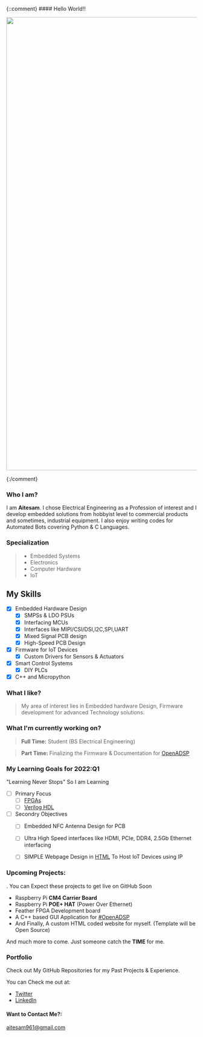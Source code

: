 {::comment} #### Hello World!!
<p align="center">
  <img width="1200" src="https://github.com/maitesam/maitesam/blob/main/m_aitesam961.png" alt="Material Bread logo">
</p>{:/comment}

### Who I am?
I am **Aitesam**. I chose Electrical Engineering as a  Profession of interest and I develop embedded solutions from hobbyist level to commercial products and sometimes, industrial equipment.
I also enjoy writing codes for Automated Bots covering Python & C Languages.


### Specialization
> - Embedded Systems
> - Electronics
> - Computer Hardware
> - IoT



## My Skills
* [x] Embedded Hardware Design
    * [x] SMPSs & LDO PSUs
    * [x] Interfacing MCUs
    * [x] Interfaces like MIPI/CSI/DSI,I2C,SPI,UART
    * [x] Mixed Signal PCB design
    * [x] High-Speed PCB Design
* [x] Firmware for IoT Devices
    * [x] Custom Drivers for Sensors & Actuators
* [x] Smart Control Systems
    * [x] DIY PLCs 
* [x] C++ and Micropython

### What I like?

> My area of interest lies in Embedded hardware Design, Firmware development for advanced Technology solutions.

### What I'm currently working on?
> **Full Time:** Student (BS Electrical Engineering)

> **Part Time:** Finalizing the Firmware & Documentation for [OpenADSP](https://github.com/maitesam/OpenADSP)

### My Learning Goals for 2022:Q1
"Learning Never Stops" 
So I am Learning 
* [ ] Primary Focus
     * [ ] [FPGAs](https://en.wikipedia.org/wiki/Field-programmable_gate_array)
     * [ ] [Verilog HDL](https://en.wikipedia.org/wiki/Verilog)
* [ ]  Secondry Objectives
     * [ ] Embedded NFC Antenna Design for PCB
     * [ ]  Ultra High Speed interfaces like HDMI, PCIe, DDR4, 2.5Gb Ethernet interfacing
     * [ ]  SIMPLE Webpage Design in [HTML](https://en.wikipedia.org/wiki/HTML) To Host IoT Devices using IP



### Upcoming Projects:
. You can Expect these projects to get live on GitHub Soon
- Raspberry Pi **CM4 Carrier Board**
- Raspberry Pi **POE+ HAT** (Power Over Ethernet)
- Feather FPGA Development board
- A C++ based GUI Application for [#OpenADSP](https://github.com/maitesam/OpenADSP)
- And Finally, A custom HTML coded website for myself. 
  (Template will be Open Source)


And much more to come. Just someone catch the **TIME** for me.


### Portfolio

Check out My GitHub Repositories for my Past Projects & Experience.

You can Check me out at:
* [Twitter](https://twitter.com/TheCactus961)
* [LinkedIn](https://www.linkedin.com/in/muhammad-aitesam/)

#### Want to Contact Me?:
aitesam961@gmail.com




